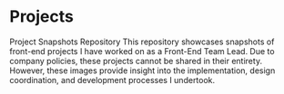 # Projects
Project Snapshots Repository This repository showcases snapshots of front-end projects I have worked on as a Front-End Team Lead. Due to company policies, these projects cannot be shared in their entirety. However, these images provide insight into the implementation, design coordination, and development processes I undertook.
